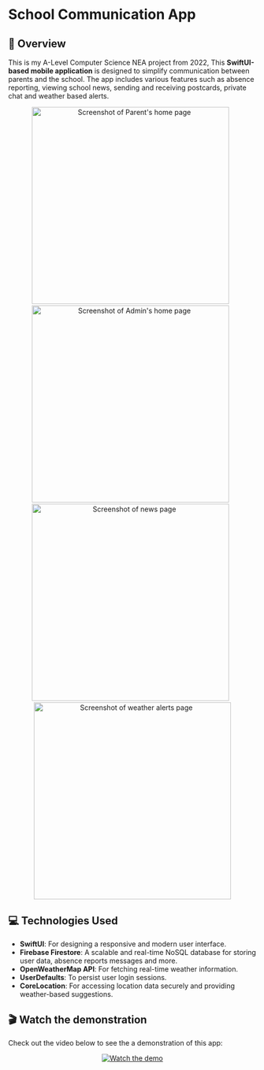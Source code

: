 # School Communication App

## 🚀 Overview

This is my A-Level Computer Science NEA project from 2022, This **SwiftUI-based mobile application** is designed to simplify communication between parents and the school. The app includes various features such as absence reporting, viewing school news, sending and receiving postcards, private chat and weather based alerts.

<p align="center">
  <img height="400" alt="Screenshot of Parent's home page" src="https://github.com/user-attachments/assets/4006c57a-e231-476a-aaa5-b6a2d8d3d349">
  &nbsp;
  <img height="400" alt="Screenshot of Admin's home page" src="https://github.com/user-attachments/assets/60765730-ff84-4078-a5ab-4065c8cfce92">
  &nbsp;
  <img height="400" alt="Screenshot of news page" src="https://github.com/user-attachments/assets/992e0fed-d43b-4298-8c47-bb52662cfa38">
  &nbsp;
  <img height="400" alt="Screenshot of weather alerts page" src="https://github.com/user-attachments/assets/3ff9ffe1-225c-4f99-83ac-1b57e7a086bc">
</p>

## 💻 Technologies Used

- **SwiftUI**: For designing a responsive and modern user interface.
- **Firebase Firestore**: A scalable and real-time NoSQL database for storing user data, absence reports messages and more.
- **OpenWeatherMap API**: For fetching real-time weather information.
- **UserDefaults**: To persist user login sessions.
- **CoreLocation**: For accessing location data securely and providing weather-based suggestions.

## 🎬 Watch the demonstration
Check out the video below to see the a demonstration of this app:
<br>

<p align="center">
  <a href="https://www.youtube.com/watch?v=0asYZTqyfvk">
    <img src="https://img.youtube.com/vi/0asYZTqyfvk/0.jpg" alt="Watch the demo">
  </a>
</p>
